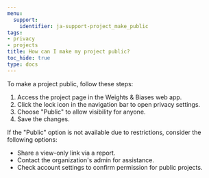 ```yaml
---
menu:
  support:
    identifier: ja-support-project_make_public
tags:
- privacy
- projects
title: How can I make my project public?
toc_hide: true
type: docs
---
```


To make a project public, follow these steps:

1. Access the project page in the Weights & Biases web app.
2. Click the lock icon in the navigation bar to open privacy settings.
3. Choose "Public" to allow visibility for anyone.
4. Save the changes.

If the "Public" option is not available due to restrictions, consider the following options:

- Share a view-only link via a report.
- Contact the organization's admin for assistance.
- Check account settings to confirm permission for public projects.